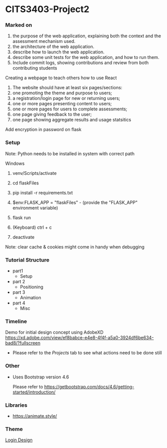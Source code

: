 # CITS3403-Project2

### Marked on

1. the purpose of the web application, explaining both the context and the assessment mechanism used.
2. the architecture of the web application.
3. describe how to launch the web application.
4. describe some unit tests for the web application, and how to run them.
5. Include commit logs, showing contributions and review from both contributing students

Creating a webpage to teach others how to use React

1. The website should have at least six pages/sections:
2. one promoting the theme and purpose to users;
3. a registration/login page for new or returning users;
4. one or more pages presenting content to users;
5. one or more pages for users to complete assessments;
6. one page giving feedback to the user;
7. one page showing aggregate results and usage statsitics

Add encryption in password on flask

### Setup

Note: Python needs to be installed in system with correct path

Windows

1. venv/Scripts/activate
2. cd flaskFiles
3. pip install -r requirements.txt
4. $env:FLASK_APP = "flaskFiles" - (provide the "FLASK_APP" environment variable)
5. flask run

6. (Keyboard) ctrl + c
7. deactivate

Note: clear cache & cookies might come in handy when debugging

### Tutorial Structure

- part1
  - Setup
- part 2
  - Positioning
- part 3
  - Animation
- part 4
  - Misc

### Timeline

Demo for initial design concept using AdobeXD
  https://xd.adobe.com/view/ef8babce-e4e8-4f4f-a5a0-3924df6be634-bad8/?fullscreen

- Please refer to the _Projects_ tab to see what actions need to be done still

### Other

- Uses Bootstrap version 4.6

  Please refer to https://getbootstrap.com/docs/4.6/getting-started/introduction/

### Libraries

- https://animate.style/

### Theme

[Login Design](https://profile.w3schools.com/log-in?redirect_url=https%3A%2F%2Fmy-learning.w3schools.com)
